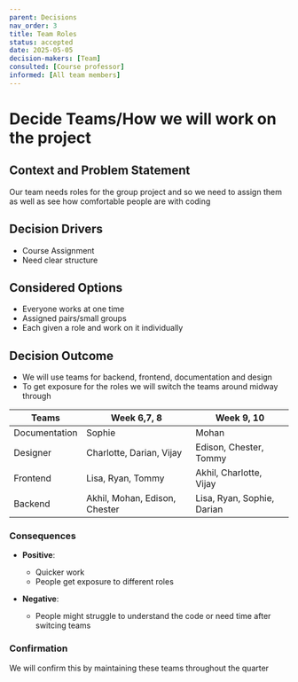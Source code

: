 ```yaml
---
parent: Decisions
nav_order: 3
title: Team Roles
status: accepted
date: 2025-05-05
decision-makers: [Team]
consulted: [Course professor]
informed: [All team members]
---
```


# Decide Teams/How we will work on the project

## Context and Problem Statement

Our team needs roles for the group project and so we need to assign them as well as see how comfortable people are with coding

## Decision Drivers

* Course Assignment
* Need clear structure


## Considered Options

* Everyone works at one time
* Assigned pairs/small groups
* Each given a role and work on it individually

## Decision Outcome
* We will use teams for backend, frontend, documentation and design
* To get exposure for the roles we will switch the teams around midway through

| Teams | Week 6,7, 8| Week 9, 10|
| ------- | ------------- | ---------- |
| Documentation | Sophie | Mohan |
| Designer | Charlotte, Darian, Vijay | Edison, Chester, Tommy |
| Frontend | Lisa, Ryan, Tommy | Akhil, Charlotte, Vijay |
| Backend | Akhil, Mohan, Edison, Chester | Lisa, Ryan, Sophie, Darian |



### Consequences

* **Positive**:
  - Quicker work
  - People get exposure to different roles

* **Negative**:
  - People might struggle to understand the code or need time after switcing teams

### Confirmation
We will confirm this by maintaining these teams throughout the quarter
